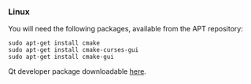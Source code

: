 ### Linux

You will need the following packages, available from the APT repository:

	sudo apt-get install cmake
	sudo apt-get install cmake-curses-gui
	sudo apt-get install cmake-gui

Qt developer package downloadable <a href="http://simvascular.stanford.edu/downloads/public/open_source/linux/qt/5.4">here</a>.
